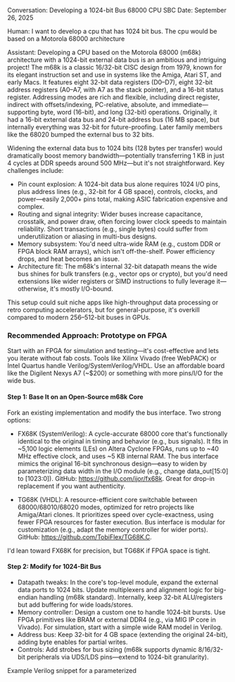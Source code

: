 Conversation: Developing a 1024-bit Bus 68000 CPU SBC
Date: September 26, 2025

Human: I want to develop a cpu that has 1024 bit bus. The cpu would be based on a Motorola 68000 architecture

Assistant: Developing a CPU based on the Motorola 68000 (m68k) architecture with a 1024-bit external data bus is an ambitious and intriguing project! The m68k is a classic 16/32-bit CISC design from 1979, known for its elegant instruction set and use in systems like the Amiga, Atari ST, and early Macs. It features eight 32-bit data registers (D0–D7), eight 32-bit address registers (A0–A7, with A7 as the stack pointer), and a 16-bit status register. Addressing modes are rich and flexible, including direct register, indirect with offsets/indexing, PC-relative, absolute, and immediate—supporting byte, word (16-bit), and long (32-bit) operations. Originally, it had a 16-bit external data bus and 24-bit address bus (16 MB space), but internally everything was 32-bit for future-proofing. Later family members like the 68020 bumped the external bus to 32 bits.

Widening the external data bus to 1024 bits (128 bytes per transfer) would dramatically boost memory bandwidth—potentially transferring 1 KB in just 4 cycles at DDR speeds around 500 MHz—but it's not straightforward. Key challenges include:
- Pin count explosion: A 1024-bit data bus alone requires 1024 I/O pins, plus address lines (e.g., 32-bit for 4 GB space), controls, clocks, and power—easily 2,000+ pins total, making ASIC fabrication expensive and complex.
- Routing and signal integrity: Wider buses increase capacitance, crosstalk, and power draw, often forcing lower clock speeds to maintain reliability. Short transactions (e.g., single bytes) could suffer from underutilization or aliasing in multi-bus designs.
- Memory subsystem: You'd need ultra-wide RAM (e.g., custom DDR or FPGA block RAM arrays), which isn't off-the-shelf. Power efficiency drops, and heat becomes an issue.
- Architecture fit: The m68k's internal 32-bit datapath means the wide bus shines for bulk transfers (e.g., vector ops or crypto), but you'd need extensions like wider registers or SIMD instructions to fully leverage it—otherwise, it's mostly I/O-bound.

This setup could suit niche apps like high-throughput data processing or retro computing accelerators, but for general-purpose, it's overkill compared to modern 256–512-bit buses in GPUs.

### Recommended Approach: Prototype on FPGA
Start with an FPGA for simulation and testing—it's cost-effective and lets you iterate without fab costs. Tools like Xilinx Vivado (free WebPACK) or Intel Quartus handle Verilog/SystemVerilog/VHDL. Use an affordable board like the Digilent Nexys A7 (~$200) or something with more pins/I/O for the wide bus.

#### Step 1: Base It on an Open-Source m68k Core
Fork an existing implementation and modify the bus interface. Two strong options:

- FX68K (SystemVerilog): A cycle-accurate 68000 core that's functionally identical to the original in timing and behavior (e.g., bus signals). It fits in ~5,100 logic elements (LEs) on Altera Cyclone FPGAs, runs up to ~40 MHz effective clock, and uses ~5 KB internal RAM. The bus interface mimics the original 16-bit synchronous design—easy to widen by parameterizing data width in the I/O module (e.g., change data_out[15:0] to [1023:0]). GitHub: https://github.com/ijor/fx68k. Great for drop-in replacement if you want authenticity.

- TG68K (VHDL): A resource-efficient core switchable between 68000/68010/68020 modes, optimized for retro projects like Amiga/Atari clones. It prioritizes speed over cycle-exactness, using fewer FPGA resources for faster execution. Bus interface is modular for customization (e.g., adapt the memory controller for wider ports). GitHub: https://github.com/TobiFlex/TG68K.C.

I'd lean toward FX68K for precision, but TG68K if FPGA space is tight.

#### Step 2: Modify for 1024-Bit Bus
- Datapath tweaks: In the core's top-level module, expand the external data ports to 1024 bits. Update multiplexers and alignment logic for big-endian handling (m68k standard). Internally, keep 32-bit ALU/registers but add buffering for wide loads/stores.
- Memory controller: Design a custom one to handle 1024-bit bursts. Use FPGA primitives like BRAM or external DDR4 (e.g., via MIG IP core in Vivado). For simulation, start with a simple wide RAM model in Verilog.
- Address bus: Keep 32-bit for 4 GB space (extending the original 24-bit), adding byte enables for partial writes.
- Controls: Add strobes for bus sizing (m68k supports dynamic 8/16/32-bit peripherals via UDS/LDS pins—extend to 1024-bit granularity).

Example Verilog snippet for a parameterized